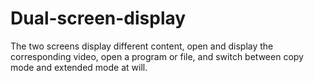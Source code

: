 # Dual-screen-display
The two screens display different content, open and display the corresponding video, open a program or file, and switch between copy mode and extended mode at will.
